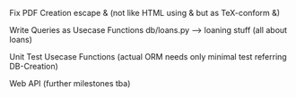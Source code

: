 Fix PDF Creation
	escape & (not like HTML using &amp; but as TeX-conform \&)

Write Queries as Usecase Functions
	db/loans.py --> loaning stuff (all about loans)

Unit Test Usecase Functions
	(actual ORM needs only minimal test referring DB-Creation)

Web API (further milestones tba)
